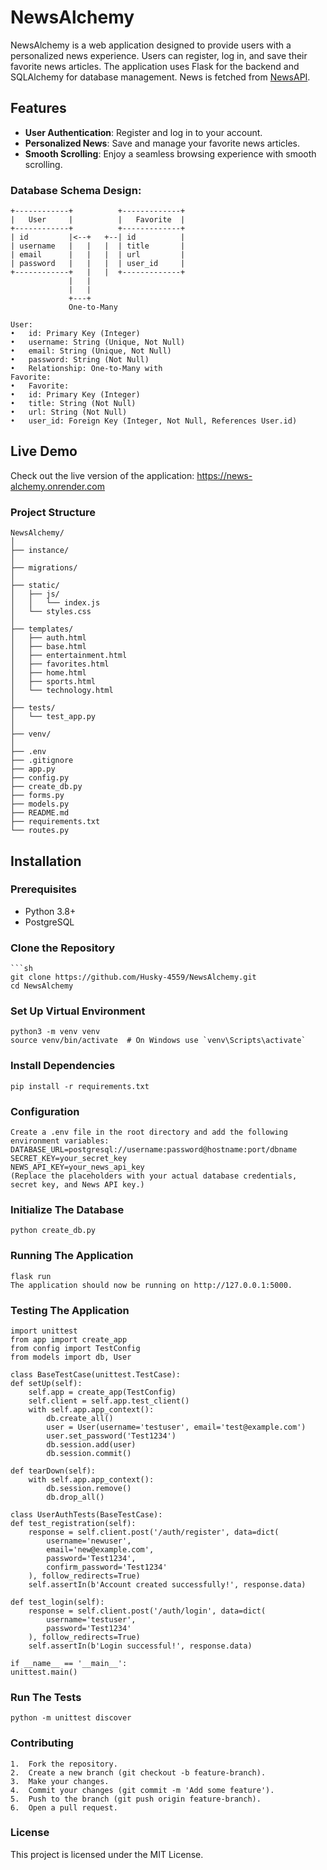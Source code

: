 # NewsAlchemy

NewsAlchemy is a web application designed to provide users with a personalized news experience. Users can register, log in, and save their favorite news articles. The application uses Flask for the backend and SQLAlchemy for database management. News is fetched from [NewsAPI](https://newsapi.org/).

## Features

- **User Authentication**: Register and log in to your account.
- **Personalized News**: Save and manage your favorite news articles.
- **Smooth Scrolling**: Enjoy a seamless browsing experience with smooth scrolling.

### Database Schema Design:

    +------------+          +-------------+
    |   User     |          |   Favorite  |
    +------------+          +-------------+
    | id         |<--+   +--| id          |
    | username   |   |   |  | title       |
    | email      |   |   |  | url         |
    | password   |   |   |  | user_id     |
    +------------+   |   |  +-------------+
                 |   |
                 |   |
                 +---+
                 One-to-Many

    User:
    •	id: Primary Key (Integer)
    •	username: String (Unique, Not Null)
    •	email: String (Unique, Not Null)
    •	password: String (Not Null)
    •	Relationship: One-to-Many with
    Favorite:
    •	Favorite:
    •	id: Primary Key (Integer)
    •	title: String (Not Null)
    •	url: String (Not Null)
    •	user_id: Foreign Key (Integer, Not Null, References User.id)

## Live Demo

Check out the live version of the application: https://news-alchemy.onrender.com

### Project Structure

    NewsAlchemy/
    │
    ├── instance/
    │
    ├── migrations/
    │
    ├── static/
    │   ├── js/
    │   │   └── index.js
    │   └── styles.css
    │
    ├── templates/
    │   ├── auth.html
    │   ├── base.html
    │   ├── entertainment.html
    │   ├── favorites.html
    │   ├── home.html
    │   ├── sports.html
    │   └── technology.html
    │
    ├── tests/
    │   └── test_app.py
    │
    ├── venv/
    │
    ├── .env
    ├── .gitignore
    ├── app.py
    ├── config.py
    ├── create_db.py
    ├── forms.py
    ├── models.py
    ├── README.md
    ├── requirements.txt
    └── routes.py

## Installation

### Prerequisites

- Python 3.8+
- PostgreSQL

### Clone the Repository

    ```sh
    git clone https://github.com/Husky-4559/NewsAlchemy.git
    cd NewsAlchemy

### Set Up Virtual Environment

    python3 -m venv venv
    source venv/bin/activate  # On Windows use `venv\Scripts\activate`

### Install Dependencies

    pip install -r requirements.txt

### Configuration

    Create a .env file in the root directory and add the following environment variables:
    DATABASE_URL=postgresql://username:password@hostname:port/dbname
    SECRET_KEY=your_secret_key
    NEWS_API_KEY=your_news_api_key
    (Replace the placeholders with your actual database credentials, secret key, and News API key.)

### Initialize The Database

    python create_db.py

### Running The Application

    flask run
    The application should now be running on http://127.0.0.1:5000.

### Testing The Application

    import unittest
    from app import create_app
    from config import TestConfig
    from models import db, User

    class BaseTestCase(unittest.TestCase):
    def setUp(self):
        self.app = create_app(TestConfig)
        self.client = self.app.test_client()
        with self.app.app_context():
            db.create_all()
            user = User(username='testuser', email='test@example.com')
            user.set_password('Test1234')
            db.session.add(user)
            db.session.commit()

    def tearDown(self):
        with self.app.app_context():
            db.session.remove()
            db.drop_all()

    class UserAuthTests(BaseTestCase):
    def test_registration(self):
        response = self.client.post('/auth/register', data=dict(
            username='newuser',
            email='new@example.com',
            password='Test1234',
            confirm_password='Test1234'
        ), follow_redirects=True)
        self.assertIn(b'Account created successfully!', response.data)

    def test_login(self):
        response = self.client.post('/auth/login', data=dict(
            username='testuser',
            password='Test1234'
        ), follow_redirects=True)
        self.assertIn(b'Login successful!', response.data)

    if __name__ == '__main__':
    unittest.main()

### Run The Tests

    python -m unittest discover

### Contributing

    1.	Fork the repository.
    2.	Create a new branch (git checkout -b feature-branch).
    3.	Make your changes.
    4.	Commit your changes (git commit -m 'Add some feature').
    5.	Push to the branch (git push origin feature-branch).
    6.	Open a pull request.

### License

This project is licensed under the MIT License.
